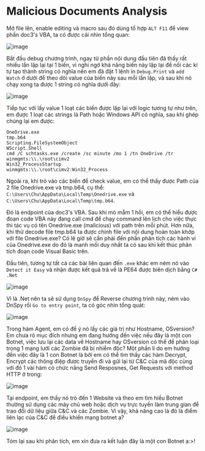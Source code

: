 # Malicious Documents Analysis

Mở file lên, enable editing và macro sau đó dùng tổ hợp `ALT F11` để view phần doc3's VBA, ta có được cái nhìn tổng quan:

![image](https://github.com/user-attachments/assets/31d4ce8d-2675-462c-b58a-453ced1fd18d)

Bắt đầu debug chương trình, ngay từ phần nội dung đầu tiên đã thấy rất nhiều lần lặp lại tại 1 biến, vì nghi ngờ khả năng biến này lặp lại để nối các kí tự tạo thành string có nghĩa nên em đã đặt 1 lệnh in `Debug.Print` và `add Watch` ở dưới để theo dõi value của biến này sau mỗi lần lặp, và sau khi nó chạy xong ta được 1 string có nghĩa dưới đây:

![image](https://github.com/user-attachments/assets/9d5d6b46-35e0-4b18-84bf-cc334d19e146)

Tiếp tục với lấy value 1 loạt các biến được lặp lại với logic tương tự như trên, em được 1 loạt các strings là Path hoặc Windows API có nghĩa, sau khi ghép chúng lại em được:
```
OneDrive.exe
tmp.b64
Scripting.FileSystemObject
WScript.Shell
cmd /C schtasks.exe /create /sc minute /mo 1 /tn OneDrive /tr winmgmts:\\.\root\cimv2
Win32_ProcessStartup
winmgmts:\\.\root\cimv2:Win32_Process
```
Ngoài ra, khi trỏ vào các biến để check value, em có thể thấy được Path của 2 file Onedrive.exe và tmp.b64, cụ thể: `C:\Users\Chu\AppData\Local\Temp\Onedrive.exe` và `C:\Users\Chu\AppData\Local\Temp\tmp.b64`.

Đó là endpoint của doc3's VBA. Sau khi mò mẫm 1 hồi, em có thể hiểu được đoạn code VBA này đang call cmd để chạy command lên lịch cho việc thực thi tác vụ có tên Onedrive.exe (malicious) với path trên mỗi phút. Hơn nữa, khi thử decode file tmp.b64 ta được chính file với nội dung hoàn toàn khớp với file Onedrive.exe? Có lẽ giờ sẽ cần phải đến phần phân tích các hành vi của Onedrive.exe do đó là manh mối duy nhất ta có sau khi kết thúc phân tích đoạn code Visual Basic trên.

Đầu tiên, tương tự tất cả các bài liên quan đến `.exe` khác em ném nó vào `Detect it Easy` và nhận được kết quả trả về là PE64 được biên dịch bằng `C# .Net`

![image](https://github.com/user-attachments/assets/d61aee6b-6535-4631-b0f4-831b2d8d3fd9)

Vì là .Net nên ta sẽ sử dụng `DnSpy` để Reverse chương trình này, ném vào DnSpy rồi `Go to entry point`, ta có góc nhìn tổng quát:

![image](https://github.com/user-attachments/assets/38bae944-867d-4125-a918-882792b25c9b)


Trong hàm Agent, em có để ý nó lấy các giá trị như Hostname, OSversion? Em chưa rõ mục đích nhưng em đang hướng đến việc nếu đây là một con Botnet, việc lưu lại các data về Hostname hay OSversion có thể để phân loại trong 1 mạng lưới các Zombie đã bị nhiễm độc? Một phần lí do em hướng đến việc đây là 1 con Botnet là bởi em có thể tìm thấy các hàm Decrypt, Encrypt các thông điệp được truyền đi và gửi lại từ C&C của mã độc cùng với đó 1 vài hàm có chức năng Send Resposnes, Get Requests với method HTTP ở trong:

![image](https://github.com/user-attachments/assets/1354a3b2-7a91-44da-9ae8-c805826ed0c0)


Tại endpoint, em thấy nó trỏ đến 1 Website và theo em tìm hiểu Botnet thường sử dụng các máy chủ web hoặc dịch vụ trực tuyến làm trung gian để trao đổi dữ liệu giữa C&C và các Zombie. Vì vậy, khả năng cao là đó là điểm liên lạc của C&C để điều khiển mạng botnet ạ?

![image](https://github.com/user-attachments/assets/8477f5ef-28b2-4528-a06f-f79a68e0d3e0)

Tóm lại sau khi phân tích, em xin đưa ra kết luận đây là một con Botnet ạ:>!

